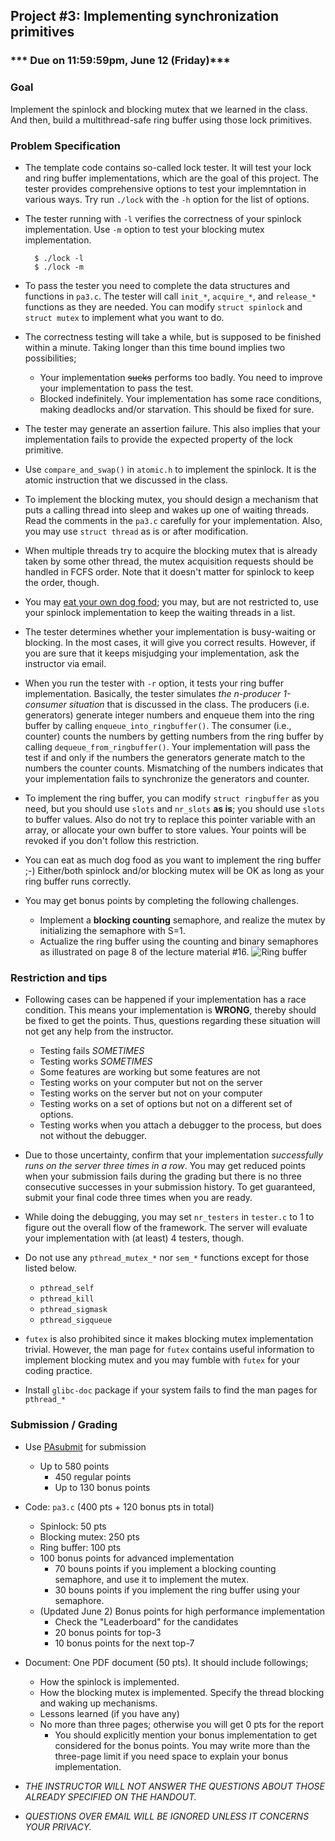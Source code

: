 ## Project #3: Implementing synchronization primitives

### *** Due on 11:59:59pm, June 12 (Friday)***

### Goal
Implement the spinlock and blocking mutex that we learned in the class. And then, build a multithread-safe ring buffer using those lock primitives.

### Problem Specification
- The template code contains so-called lock tester. It will test your lock and ring buffer implementations, which are the goal of this project. The tester provides comprehensive options to test your implemntation in various ways. Try run `./lock` with the `-h` option for the list of options.

- The tester running with `-l` verifies the correctness of your spinlock implementation. Use `-m` option to test your blocking mutex implementation.
  ```
	$ ./lock -l
	$ ./lock -m
	```

- To pass the tester you need to complete the data structures and functions in `pa3.c`. The tester will call `init_*`, `acquire_*`, and `release_*` functions as they are needed. You can modify `struct spinlock` and `struct mutex` to implement what you want to do.

- The correctness testing will take a while, but is supposed to be finished within a minute. Taking longer than this time bound implies two possibilities;
  - Your implementation ~~sucks~~ performs too badly. You need to improve your implementation to pass the test.
  - Blocked indefinitely. Your implementation has some race conditions, making deadlocks and/or starvation. This should be fixed for sure.

- The tester may generate an assertion failure. This also implies that your implementation fails to provide the expected property of the lock primitive.

- Use `compare_and_swap()` in `atomic.h` to implement the spinlock. It is the atomic instruction that we discussed in the class.

- To implement the blocking mutex, you should design a mechanism that puts a calling thread into sleep and wakes up one of waiting threads. Read the comments in the `pa3.c` carefully for your implementation. Also, you may use `struct thread` as is or after modification.
- When multiple threads try to acquire the blocking mutex that is already taken by some other thread, the mutex acquisition requests should be handled in FCFS order. Note that it doesn't matter for spinlock to keep the order, though.
- You may [eat your own dog food](https://en.wikipedia.org/wiki/Eating_your_own_dog_food); you may, but are not restricted to, use your spinlock implementation to keep the waiting threads in a list. 
- The tester determines whether your implementation is busy-waiting or blocking. In the most cases, it will give you correct results. However, if you are sure that it keeps misjudging your implementation, ask the instructor via email.

- When you run the tester with `-r` option, it tests your ring buffer implementation. Basically, the tester simulates *the n-producer 1-consumer situation* that is discussed in the class. The producers (i.e. generators) generate integer numbers and enqueue them into the ring buffer by calling `enqueue_into_ringbuffer()`. The consumer (i.e., counter) counts the numbers by getting numbers from the ring buffer by calling `dequeue_from_ringbuffer()`. Your implementation will pass the test if and only if the numbers the generators generate match to the numbers the counter counts. Mismatching of the numbers indicates that your implementation fails to synchronize the generators and counter.

- To implement the ring buffer, you can modify `struct ringbuffer` as you need, but you should use `slots` and `nr_slots` **as is**; you should use `slots` to buffer values. Also do not try to replace this pointer variable with an array, or allocate your own buffer to store values. Your points will be revoked if you don't follow this restriction.

- You can eat as much dog food as you want to implement the ring buffer ;-) Either/both spinlock and/or blocking mutex will be OK as long as your ring buffer runs correctly.

- You may get bonus points by completing the following challenges.
  - Implement a **blocking counting** semaphore, and realize the mutex by initializing the semaphore with S=1.
  - Actualize the ring buffer using the counting and binary semaphores as illustrated on page 8 of the lecture material #16.
![Ring buffer](https://sslab.ajou.ac.kr/attend/pa3-ringbuffer.png)


### Restriction and tips
- Following cases can be happened if your implementation has a race condition. This means your implementation is **WRONG**, thereby should be fixed to get the points. Thus, questions regarding these situation will not get any help from the instructor.
  - Testing fails *SOMETIMES*
  - Testing works *SOMETIMES*
  - Some features are working but some features are not
  - Testing works on your computer but not on the server
  - Testing works on the server but not on your computer
  - Testing works on a set of options but not on a different set of options.
  - Testing works when you attach a debugger to the process, but does not without the debugger.

- Due to those uncertainty, confirm that your implementation *successfully runs on the server three times in a row*. You may get reduced points when your submission fails during the grading but there is no three consecutive successes in your submission history. To get guaranteed, submit your final code three times when you are ready.

- While doing the debugging, you may set `nr_testers` in `tester.c` to 1 to figure out the overall flow of the framework. The server will evaluate your implementation with (at least) 4 testers, though.

- Do not use any `pthread_mutex_*` nor `sem_*` functions except for those listed below.
  - `pthread_self`
  - `pthread_kill`
  - `pthread_sigmask`
  - `pthread_sigqueue`

- `futex` is also prohibited since it makes blocking mutex implementation trivial. However, the man page for `futex` contains useful information to implement blocking mutex and you may fumble with `futex` for your coding practice.

- Install `glibc-doc` package if your system fails to find the man pages for `pthread_*` 


### Submission / Grading

- Use [PAsubmit](https://sslab.ajou.ac.kr/pasubmit) for submission
  - Up to 580 points
    - 450 regular points
    - Up to 130 bonus points

- Code: `pa3.c` (400 pts + 120 bonus pts in total)
	- Spinlock: 50 pts
	- Blocking mutex: 250 pts
	- Ring buffer: 100 pts
	- 100 bonus points for advanced implementation
	  - 70 bouns points if you implement a blocking counting semaphore, and use it to implement the mutex.
	  - 30 bouns points if you implement the ring buffer using your semaphore.
  - (Updated June 2) Bonus points for high performance implementation
    - Check the "Leaderboard" for the candidates
    - 20 bonus points for top-3
    - 10 bonus points for the next top-7

- Document: One PDF document (50 pts). It should include followings;
  - How the spinlock is implemented.
  - How the blocking mutex is implemented. Specify the thread blocking and waking up mechanisms.
  - Lessons learned (if you have any)
  - No more than three pages; otherwise you will get 0 pts for the report
	- You should explicitly mention your bonus implementation to get considered for the bonus points. You may write more than the three-page limit if you need space to explain your bonus implementation.


- *THE INSTRUCTOR WILL NOT ANSWER THE QUESTIONS ABOUT THOSE ALREADY SPECIFIED ON THE HANDOUT.*
- *QUESTIONS OVER EMAIL WILL BE IGNORED UNLESS IT CONCERNS YOUR PRIVACY.*
